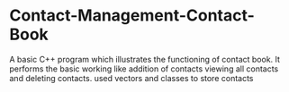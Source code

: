 # Contact-Management-Contact-Book
A basic C++ program which illustrates the functioning of contact book. It performs the basic working like addition of contacts viewing all contacts and deleting contacts. used vectors and classes to store contacts
